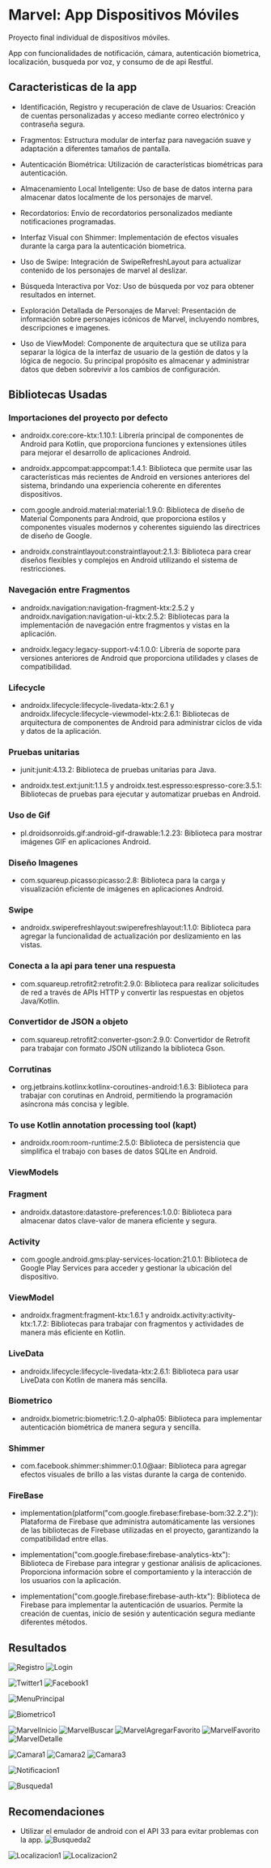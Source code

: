 # Marvel: App Dispositivos Móviles

Proyecto final individual de dispositivos móviles.

App con funcionalidades de notificación, cámara, autenticación biometrica, localización, busqueda por voz, y consumo de de api Restful.

## Caracteristicas de la app

* Identificación, Registro y recuperación de clave de Usuarios: Creación de cuentas personalizadas y acceso mediante correo electrónico y contraseña segura.

* Fragmentos: Estructura modular de interfaz para navegación suave y adaptación a diferentes tamaños de pantalla.

* Autenticación Biométrica: Utilización de características biométricas para autenticación.

* Almacenamiento Local Inteligente: Uso de base de datos interna para almacenar datos localmente de los personajes de marvel.

* Recordatorios: Envío de recordatorios personalizados mediante notificaciones programadas.

* Interfaz Visual con Shimmer: Implementación de efectos visuales durante la carga para la autenticación biometrica.

* Uso de Swipe: Integración de SwipeRefreshLayout para actualizar contenido de los personajes de marvel al deslizar.

* Búsqueda Interactiva por Voz: Uso de búsqueda por voz para obtener resultados en internet.

* Exploración Detallada de Personajes de Marvel: Presentación  de información sobre personajes icónicos de Marvel, incluyendo nombres, descripciones e imagenes.

* Uso de ViewModel: Componente de arquitectura que se utiliza para separar la lógica de la interfaz de usuario de la gestión de datos y la lógica de negocio. Su principal propósito es almacenar y administrar datos que deben sobrevivir a los cambios de configuración. 

## Bibliotecas Usadas

### Importaciones del proyecto por defecto
* androidx.core:core-ktx:1.10.1: Librería principal de componentes de Android para Kotlin, que proporciona funciones y extensiones útiles para mejorar el desarrollo de aplicaciones Android.

* androidx.appcompat:appcompat:1.4.1: Biblioteca que permite usar las características más recientes de Android en versiones anteriores del sistema, brindando una experiencia coherente en diferentes dispositivos.

* com.google.android.material:material:1.9.0: Biblioteca de diseño de Material Components para Android, que proporciona estilos y componentes visuales modernos y coherentes siguiendo las directrices de diseño de Google.

* androidx.constraintlayout:constraintlayout:2.1.3: Biblioteca para crear diseños flexibles y complejos en Android utilizando el sistema de restricciones.

### Navegación entre Fragmentos
* androidx.navigation:navigation-fragment-ktx:2.5.2 y androidx.navigation:navigation-ui-ktx:2.5.2: Bibliotecas para la implementación de navegación entre fragmentos y vistas en la aplicación.

* androidx.legacy:legacy-support-v4:1.0.0: Librería de soporte para versiones anteriores de Android que proporciona utilidades y clases de compatibilidad.

### Lifecycle
* androidx.lifecycle:lifecycle-livedata-ktx:2.6.1 y androidx.lifecycle:lifecycle-viewmodel-ktx:2.6.1: Bibliotecas de arquitectura de componentes de Android para administrar ciclos de vida y datos de la aplicación.

### Pruebas unitarias
* junit:junit:4.13.2: Biblioteca de pruebas unitarias para Java.

* androidx.test.ext:junit:1.1.5 y androidx.test.espresso:espresso-core:3.5.1: Bibliotecas de pruebas para ejecutar y automatizar pruebas en Android.

### Uso de Gif
* pl.droidsonroids.gif:android-gif-drawable:1.2.23: Biblioteca para mostrar imágenes GIF en aplicaciones Android.

### Diseño Imagenes
* com.squareup.picasso:picasso:2.8: Biblioteca para la carga y visualización eficiente de imágenes en aplicaciones Android.

### Swipe
* androidx.swiperefreshlayout:swiperefreshlayout:1.1.0: Biblioteca para agregar la funcionalidad de actualización por deslizamiento en las vistas.

### Conecta a la api para tener una respuesta
* com.squareup.retrofit2:retrofit:2.9.0: Biblioteca para realizar solicitudes de red a través de APIs HTTP y convertir las respuestas en objetos Java/Kotlin.

### Convertidor de JSON a objeto
* com.squareup.retrofit2:converter-gson:2.9.0: Convertidor de Retrofit para trabajar con formato JSON utilizando la biblioteca Gson.

### Corrutinas
* org.jetbrains.kotlinx:kotlinx-coroutines-android:1.6.3: Biblioteca para trabajar con corutinas en Android, permitiendo la programación asíncrona más concisa y legible.

### To use Kotlin annotation processing tool (kapt)
* androidx.room:room-runtime:2.5.0: Biblioteca de persistencia que simplifica el trabajo con bases de datos SQLite en Android.

### ViewModels
### Fragment
* androidx.datastore:datastore-preferences:1.0.0: Biblioteca para almacenar datos clave-valor de manera eficiente y segura.

### Activity
* com.google.android.gms:play-services-location:21.0.1: Biblioteca de Google Play Services para acceder y gestionar la ubicación del dispositivo.

### ViewModel
* androidx.fragment:fragment-ktx:1.6.1 y androidx.activity:activity-ktx:1.7.2: Bibliotecas para trabajar con fragmentos y actividades de manera más eficiente en Kotlin.

### LiveData
* androidx.lifecycle:lifecycle-livedata-ktx:2.6.1: Biblioteca para usar LiveData con Kotlin de manera más sencilla.

### Biometrico
* androidx.biometric:biometric:1.2.0-alpha05: Biblioteca para implementar autenticación biométrica de manera segura y sencilla.

### Shimmer
* com.facebook.shimmer:shimmer:0.1.0@aar: Biblioteca para agregar efectos visuales de brillo a las vistas durante la carga de contenido.

### FireBase
* implementation(platform("com.google.firebase:firebase-bom:32.2.2")): Plataforma de Firebase que administra automáticamente las versiones de las bibliotecas de Firebase utilizadas en el proyecto, garantizando la compatibilidad entre ellas.

* implementation("com.google.firebase:firebase-analytics-ktx"): Biblioteca de Firebase para integrar y gestionar análisis de aplicaciones. Proporciona información sobre el comportamiento y la interacción de los usuarios con la aplicación.

* implementation("com.google.firebase:firebase-auth-ktx"): Biblioteca de Firebase para implementar la autenticación de usuarios. Permite la creación de cuentas, inicio de sesión y autenticación segura mediante diferentes métodos.

## Resultados

![Registro](https://github.com/KevinChiguano/Aplicacion/assets/105686372/965cfa16-d3c6-4bcc-961d-be95e96e8458)
![Login](https://github.com/KevinChiguano/Aplicacion/assets/105686372/1e1dc32c-fb61-4af7-b158-139ad383d34d)

![Twitter1](https://github.com/KevinChiguano/Aplicacion/assets/105686372/95993d96-d17c-451b-9b42-590eb8d5ffc3)
![Facebook1](https://github.com/KevinChiguano/Aplicacion/assets/105686372/2b4810aa-05f7-4bd5-8bc2-b8a3fc402e1e)


![MenuPrincipal](https://github.com/KevinChiguano/Aplicacion/assets/105686372/f94d235c-deed-4772-bb4c-ea08ff6cf3c0)

![Biometrico1](https://github.com/KevinChiguano/Aplicacion/assets/105686372/667b613d-64bc-4d51-bbc7-9c603a3a4400)

![MarvelInicio](https://github.com/KevinChiguano/Aplicacion/assets/105686372/77699fa4-4ecd-4bc4-804b-de8896cb6b74)
![MarvelBuscar](https://github.com/KevinChiguano/Aplicacion/assets/105686372/20c8733b-979b-4b67-bb52-08d63d12cafd)
![MarvelAgregarFavorito](https://github.com/KevinChiguano/Aplicacion/assets/105686372/d7b9fca0-37ee-48f8-af9b-2ff33138dacf)
![MarvelFavorito](https://github.com/KevinChiguano/Aplicacion/assets/105686372/048b7a9f-9400-414b-8f45-205517021c62)
![MarvelDetalle](https://github.com/KevinChiguano/Aplicacion/assets/105686372/d65d1f17-1a84-47e8-86f0-9588b7b139e5)

![Camara1](https://github.com/KevinChiguano/Aplicacion/assets/105686372/26267fa1-242c-4cf6-98d6-736fd2decb29)
![Camara2](https://github.com/KevinChiguano/Aplicacion/assets/105686372/87350707-0556-4dda-a44f-b4e1df540809)
![Camara3](https://github.com/KevinChiguano/Aplicacion/assets/105686372/ab0b8050-d044-4416-94e6-5a306d85c171)

![Notificacion1](https://github.com/KevinChiguano/Aplicacion/assets/105686372/1dabd78f-8591-42c0-aaf1-8a998807c0db)

![Busqueda1](https://github.com/KevinChiguano/Aplicacion/assets/105686372/6c0aae97-f799-4914-a447-10de1005bd30)

## Recomendaciones
* Utilizar el emulador de android con el API 33 para evitar problemas con la app.
![Busqueda2](https://github.com/KevinChiguano/Aplicacion/assets/105686372/f8955f26-7b8b-4f93-b652-f846601e8c1d)

![Localizacion1](https://github.com/KevinChiguano/Aplicacion/assets/105686372/88772e6e-154d-4c5c-8bbc-b667e823b9b6)
![Localizacion2](https://github.com/KevinChiguano/Aplicacion/assets/105686372/1972400b-bff1-4a87-9bbf-3a31e3db4381)


